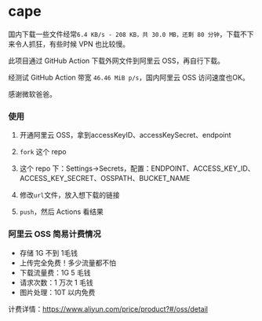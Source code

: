 # cape

国内下载一些文件经常`6.4 KB/s - 208 KB，共 30.0 MB，还剩 80 分钟`，下载不下来令人抓狂，有些时候 VPN 也比较慢。

此项目通过 GitHub Action 下载外网文件到阿里云 OSS，再自行下载。

经测试 GitHub Action 带宽 `46.46 MiB p/s`，国内阿里云 OSS 访问速度也OK。

感谢微软爸爸。

### 使用

1. 开通阿里云 OSS，拿到accessKeyID、accessKeySecret、endpoint

2. `fork` 这个 repo

3. 这个 repo 下：Settings->Secrets，配置：ENDPOINT、ACCESS_KEY_ID、ACCESS_KEY_SECRET、OSSPATH、BUCKET_NAME

4. 修改`url`文件，放入想下载的链接

5. `push`，然后 Actions 看结果

### 阿里云 OSS 简易计费情况

- 存储 1G 不到 1毛钱
- 上传完全免费！多少流量都不怕
- 下载流量费：1G 5 毛钱
- 请求次数：1 万次 1 毛钱
- 图片处理：10T 以内免费

计费详情：https://www.aliyun.com/price/product?#/oss/detail